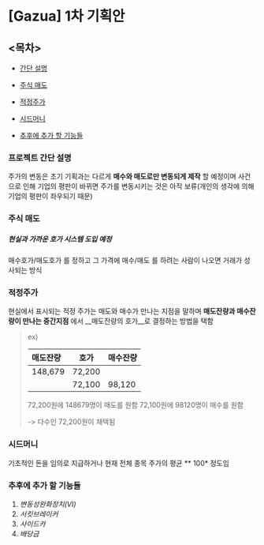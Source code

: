 # [Gazua] 1차 기획안 



## <목차>

* [간단 설명]()

* [주식 매도]()

* [적정주가]()

* [시드머니]()

* [추후에 추가 할 기능들]()  

  



### 프로젝트 간단 설명

주가의 변동은 초기 기획과는 다르게 __매수와 매도로만 변동되게 제작__ 할 예정이며
사건으로 인해 기업의 평판이 바뀌면 주가를 변동시키는 것은 아직 보류(개인의 생각에 의해 기업의 평판이 좌우되기 때문)  





### 주식 매도

##### 현실과 가까운 호가 시스템 도입 예정

매수호가/매도호가 를 정하고 그 가격에 매수/매도 를 하려는 사람이 나오면 거래가 성사되는 방식  





### 적정주가

현실에서 표시되는 적정 주가는 매도와 매수가 만나는 지점을 말하며
__매도잔량과 매수잔량이 만나는 중간지점__ 에서 __매도잔량의 호가__로 결정하는 방법을 택함

> ex)
>
> | 매도잔량 | 호가   | 매수잔량 |
> | :------- | ------ | -------- |
> | 148,679  | 72,200 |          |
> |          | 72,100 | 98,120   |
>
> 72,200원에 148679명이 매도를 원함
> 72,100원에 98120명이 매수를 원함
>
> -> 다수인 72,200원이 채택됨





### 시드머니

기초적인 돈을 임의로 지급하거나 현재 전체 종목 주가의 평균 ** 100* 정도임





### 추후에 추가 할 기능들

1. *변동성완화장치(VI)*
2. *서킷브레이커*
3. *사이드카*
4. *배당금*



​	
